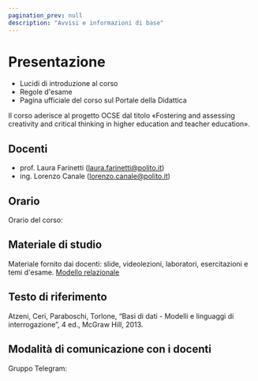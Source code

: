 ```yaml
---
pagination_prev: null
description: "Avvisi e informazioni di base"
---
```


# Presentazione

-   Lucidi di introduzione al corso
-   Regole d'esame
-   Pagina ufficiale del corso sul Portale della Didattica

Il corso aderisce al progetto OCSE dal titolo «Fostering and assessing creativity and critical thinking in higher education and teacher education».

## Docenti

- prof. Laura Farinetti (laura.farinetti@polito.it)
- ing. Lorenzo Canale (lorenzo.canale@polito.it)

## Orario

Orario del corso:

## Materiale di studio

Materiale fornito dai docenti: slide, videolezioni, laboratori, esercitazioni e temi d'esame.
[Modello relazionale](https://github.com/farinetti/materiale-bdcin/blob/main/VL01-ModelloRelazionale.pdf)

## Testo di riferimento

Atzeni, Ceri, Paraboschi, Torlone, “Basi di dati - Modelli e linguaggi di interrogazione”, 4 ed., McGraw Hill, 2013.

## Modalità di comunicazione con i docenti

Gruppo Telegram: